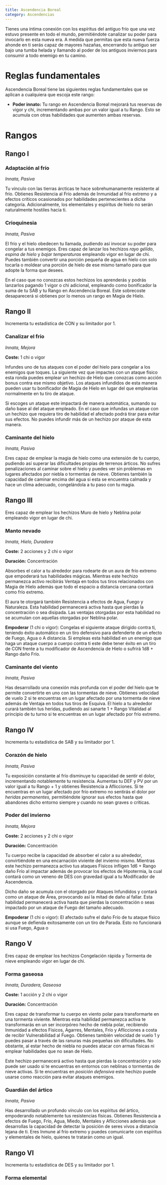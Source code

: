 ```yaml
---
title: Ascendencia Boreal
category: Ascendencias
---
```


Tienes una íntima conexión con los espíritus del antiguo frío que una vez estuvo presente en todo el mundo, permitiéndote canalizar su poder para invocarlo en esta nueva era. A medida que permitas que esta nueva fuerza ahonde en ti serás capaz de mayores hazañas, encerrando tu antiguo ser bajo una tumba helada y llamando al poder de los antiguos inviernos para consumir a todo enemigo en tu camino.

# Reglas fundamentales

Ascendencia Boreal tiene las siguientes reglas fundamentales que se aplican a cualquiera que escoja este rango:

- **Poder innato:** Tu rango en Ascendencia Boreal mejorará tus reservas de vigor y chi, incrementando ambas por un valor igual a tu Rango. Esto se acumula con otras habilidades que aumenten ambas reservas.

# Rangos

## Rango I

### Adaptación al frío

*Innata, Pasiva*

Tu vínculo con las tierras árcticas te hace sobrehumanamente resistente al frío. Obtienes Resistencia al Frío además de Inmunidad al frío extremo y a efectos críticos ocasionados por habilidades pertenecientes a dicha categoría. Adicionalmente, los elementales y espíritus de hielo no serán naturalmente hostiles hacia ti.

### Crioquinesia

*Innata, Pasiva*

El frío y el hielo obedecen tu llamada, pudiendo así invocar su poder para congelar a tus enemigos. Eres capaz de lanzar los hechizos *rayo gélido*, *espina de hielo* y *bajar temperaturas* empleando vigor en lugar de chi. Puedes también convertir una porción pequeña de agua en hielo con solo tocarla o moldear una porción de hielo de ese mismo tamaño para que adopte la forma que desees.

En el caso que no conozcas estos hechizos los aprenderás y podrás lanzarlos pagando 1 vigor o chi adicional, empleando como bonificador la suma de tu SAB y tu Rango en Ascendencia Boreal. Este sobrecoste desaparecerá si obtienes por lo menos un rango en Magia de Hielo.

## Rango II

Incrementa tu estadística de CON y su limitador por 1.

### Canalizar el frío

*Innata, Mejora*

**Coste:** 1 chi o vigor

Infundes uno de tus ataques con el poder del hielo para congelar a los enemigos que toques. La siguiente vez que impactes con un ataque físico esta ronda puedes emplear un hechizo de Hielo que conozcas como acción bonus contra ese mismo objetivo. Los ataques infundidos de esta manera pueden usar tu bonificador de Magia de Hielo en lugar del que emplearías normalmente en tu tiro de ataque.

Si escoges un ataque este impactará de manera automática, sumando su daño base al del ataque empleado. En el caso que infundas un ataque con un hechizo que requiera tiro de habilidad el afectado podrá tirar para evitar sus efectos. No puedes infundir más de un hechizo por ataque de esta manera.

### Caminante del hielo

*Innata, Pasiva*

Eres capaz de emplear la magia de hielo como una extensión de tu cuerpo, pudiendo así superar las dificultades propias de terrenos árticos. No sufres penalizaciones al caminar sobre el hielo y puedes ver sin problemas en lugares afectados por niebla o tormentas de nieve. Obtienes también la capacidad de caminar encima del agua si esta se encuentra calmada y hace un clima adecuado, congelándola a tu paso con tu magia.

## Rango III

Eres capaz de emplear los hechizos Muro de hielo y Neblina polar empleando vigor en lugar de chi.

### Manto nevado

*Innata, Hielo, Duradera*

**Coste:** 2 acciones y 2 chi o vigor

**Duración:** Concentración

Absorbes el calor a tu alrededor para rodearte de un aura de frío extremo que empoderará tus habilidades mágicas. Mientras este hechizo permanezca activo recibirás Ventaja en todos tus tiros relacionados con Magia de Hielo además que todo el espacio a distancia cercana contará como frío extremo. 

El aura te otorgará también Resistencia a efectos de Agua, Fuego y Naturaleza. Esta habilidad permanecerá activa hasta que pierdas la concentración o sea disipada. Las ventajas otorgadas por esta habilidad no se acumulan con aquellas otorgadas por Neblina polar.

**Empoderar** (1 chi o vigor): Congelas el siguiente ataque dirigido contra ti, teniendo éxito automático en un tiro defensivo para defenderte de un efecto de Fuego, Agua o A distancia. Si empleas esta habilidad en un enemigo que haga un ataque cuerpo a cuerpo contra ti este debe tener éxito en un tiro de CON frente a tu modificador de Ascendencia de Hielo o sufrirá 1d8 + Rango daño Frío.

### Caminante del viento

*Innata, Pasiva*

Has desarrollado una conexión más profunda con el poder del hielo que te permite convertirte en uno con las tormentas de nieve. Obtienes velocidad de vuelo 2 si te encuentras en un lugar afectado por una tormenta de nieve además de Ventaja en todos tus tiros de Esquiva. El hielo a tu alrededor curará también tus heridas, pudiendo así sanarte 1 + Rango Vitalidad al principio de tu turno si te encuentras en un lugar afectado por frío extremo.

## Rango IV

Incrementa tu estadística de SAB y su limitador por 1.

### Corazón de hielo

*Innata, Pasiva*

Tu exposición constante al frío disminuye tu capacidad de sentir el dolor, incrementando notablemente tu resistencia. Aumentas tu DEF y PV por un valor igual a tu Rango + 1 y obtienes Resistencia a Aflicciones. Si te encuentras en un lugar afectado por frío extremo no sentirás el dolor por *heridas permanentes,* permitiéndote ignorar sus efectos hasta que abandones dicho entorno siempre y cuando no sean graves o críticas.

### Poder del invierno

*Innata, Mejora*

**Coste:** 2 acciones y 2 chi o vigor

**Duración:** Concentración

Tu cuerpo recibe la capacidad de absorber el calor a su alrededor, convirtiéndote en una encarnación viviente del invierno mismo. Mientras este hechizo permanezca activo tus ataques Físicos infligen 1d6 + Rango daño Frío al impactar además de provocar los efectos de Hipotermia, la cual contará como un veneno de DES con gravedad igual a tu Modificador de Ascendencia. 

Dicho daño se acumula con el otorgado por Ataques Infundidos y contará como un ataque de Área, provocando así la mitad de daño al fallar. Esta habilidad permanecerá activa hasta que pierdas la concentración o seas impactado por un ataque de Fuego del tamaño adecuado.

**Empoderar** (1 chi o vigor): El afectado sufre el daño Frío de tu ataque físico aunque se defienda exitosamente con un tiro de Parada. Esto no funcionará si usa Fuego, Agua o

## Rango V

Eres capaz de emplear los hechizos Congelación rápida y Tormenta de nieve empleando vigor en lugar de chi.

### Forma gaseosa

*Innata, Duradera, Gaseosa*

**Coste:** 1 acción y 2 chi o vigor

**Duración:** Concentración

Eres capaz de transformar tu cuerpo en viento polar para transformarte en una tormenta viviente. Mientras esta habilidad permanezca activa te transformarás en un ser incorpóreo hecho de niebla polar, recibiendo Inmunidad a efectos Físicos, Agarres, Mentales, Frío y Aflicciones a costa de recibir Vulnerabilidad al Fuego. Obtienes también velocidad de vuelo 1 y puedes pasar a través de las ranuras más pequeñas sin dificultades. No obstante, al estar hecho de niebla no puedes atacar con armas físicas ni emplear habilidades que no sean de Hielo.

Este hechizo permanecerá activo hasta que pierdas la concentración y solo puede ser usado si te encuentras en entornos con neblinas o tormentas de nieve activas. Si te encuentras en *posición defensiva* este hechizo puede usarse como reacción para evitar ataques enemigos. 

### Guardián del ártico

*Innata, Pasiva*

Has desarrollado un profundo vínculo con los espíritus del ártico, empoderando notablemente tus resistencias físicas. Obtienes Resistencia a efectos de Fuego, Frío, Agua, Miedo, Mentales y Aflicciones además que desarrollas la capacidad de detectar la posición de seres vivos a distancia lejana de ti. Eres Inmune al frío extremo y puedes comunicarte con espíritus y elementales de hielo, quienes te tratarán como un igual. 

## Rango VI

Incrementa tu estadística de DES y su limitador por 1.

### Forma elemental

